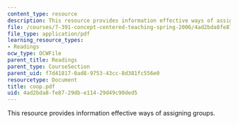 ```yaml
---
content_type: resource
description: This resource provides information effective ways of assigning groups.
file: /courses/7-391-concept-centered-teaching-spring-2006/4ad2bda8fe8729dbe11429d49c90ded5_coop.pdf
file_type: application/pdf
learning_resource_types:
- Readings
ocw_type: OCWFile
parent_title: Readings
parent_type: CourseSection
parent_uid: f7d41817-0ad8-9753-43cc-8d381fc556e0
resourcetype: Document
title: coop.pdf
uid: 4ad2bda8-fe87-29db-e114-29d49c90ded5
---
```

This resource provides information effective ways of assigning groups.

